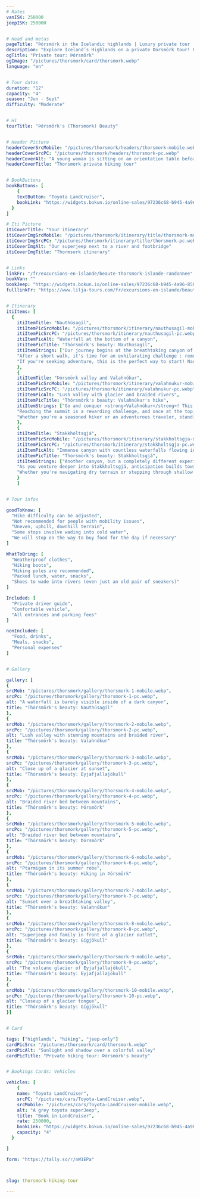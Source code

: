 ```yaml
---
# Rates
vanISK: 250000
jeepISK: 250000


# Head and metas
pageTitle: "Þórsmörk in the Icelandic highlands | Luxury private tour | Lilja Tours"
description: "Explore Iceland’s Highlands on a private Þórsmörk tour! Hike Nauthúsagíl’s waterfall, conquer Valahnúkur’s peak & wander through Stakkholtsgjá canyon."
ogTitle: "Private tour: Þórsmörk"
ogImage: "/pictures/thorsmork/card/thorsmork.webp"
language: "en"


# Tour datas
duration: "12"
capacity: "4"
season: "Jun - Sept"
difficulty: "Moderate"


# H1
tourTitle: "Þórsmörk's (Thorsmork) Beauty"


# Header Picture
headerCoverSrcMobile: "/pictures/thorsmork/headers/thorsmork-mobile.webp"
headerCoverSrcPC: "/pictures/thorsmork/headers/thorsmork-pc.webp"
headerCoverAlt: "A young woman is sitting on an orientation table before breathtaking landscapes"
headerCoverTitle: "Thorsmork private hiking tour"


# BookButtons
bookButtons: [
    {
    textButton: "Toyota LandCruiser",
    bookLink: "https://widgets.bokun.io/online-sales/97236c68-b945-4a96-8587-660bdc4c45fd/experience-calendar/783279"
  }
]

# Iti Picture
itiCoverTitle: "Your itinerary"
itiCoverImgSrcMobile: "/pictures/thorsmork/itinerary/title/thorsmork-mobile.webp"
itiCoverImgSrcPC: "/pictures/thorsmork/itinerary/title/thorsmork-pc.webp"
itiCoverImgAlt: "Our superjeep next to a river and footbridge"
itiCoverImgTitle: "Thormsork itinerary"


# Links
linkFr: "/fr/excursions-en-islande/beaute-thorsmork-islande-randonnee"
bookVan: ""
bookJeep: "https://widgets.bokun.io/online-sales/97236c68-b945-4a96-8587-660bdc4c45fd/experience-calendar/783279"
fulllinkFr: "https://www.lilja-tours.com/fr/excursions-en-islande/beaute-thorsmork-islande-randonnee"


# Itinerary
itiItems: [
  { 
    itiItemTitle: "Nauthúsagíl",
    itiItemPicSrcMobile: "/pictures/thorsmork/itinerary/nauthusagil-mobile.webp",
    itiItemPicSrcPC: "/pictures/thorsmork/itinerary/nauthusagil-pc.webp",
    itiItemPicAlt: "Waterfall at the bottom of a canyon",
    itiItemPicTitle: "Thórsmörk's beauty: Nauthúsagíl",
    itiItemStrings: ["Our journey begins at the breathtaking canyon of <strong>Nauthúsagíl</strong>, a hidden gem nestled in the Icelandic highlands. This narrow gorge, draped in lush green moss and delicate vegetation, offers an enchanting start to our adventure. As we follow the winding river deeper into the canyon, the scenery becomes even more magical, with towering rock walls guiding our path.",
    "After a short walk, it's time for an exhilarating challenge : removing our shoes! To reach the stunning waterfall at the heart of Nauthúsagíl, we'll wade through refreshing waters, gripping onto sturdy chains anchored to the canyon walls for support. The journey itself is just as thrilling as the destination, making every step an unforgettable experience.",
    "If you're seeking adventure, this is the perfect way to start! Nauthúsagíl is more than just a stop : it's an immersive encounter with Iceland's raw beauty, where nature invites you to step out of your comfort zone and embrace the wild."]
    },
    {
    itiItemTitle: "Þórsmörk valley and Valahnúkur",
    itiItemPicSrcMobile: "/pictures/thorsmork/itinerary/valahnukur-mobile.webp",
    itiItemPicSrcPC: "/pictures/thorsmork/itinerary/valahnukur-pc.webp",
    itiItemPicAlt: "Lush valley with glacier and braided rivers",
    itiItemPicTitle: "Thórsmörk's beauty: Valahnúkur's hike",
    itiItemStrings: ["Go and conquer <strong>Valahnúkur</strong>! This ancient volcano has become a true icon of the Icelandic Highlands, standing as a testament to the region’s untamed beauty. Accessible only during the summer months, this remote paradise invites you to explore its untouched landscapes, where nature remains pristine and wild.",
    "Reaching the summit is a rewarding challenge, and once at the top, you'll be greeted by one of the most breathtaking panoramic views in all of Iceland. The 360-degree vista reveals a mesmerizing tapestry of towering mountains, deep valleys, and winding rivers, offering an unforgettable perspective of this extraordinary land.",
    "Whether you're a seasoned hiker or an adventurous traveler, standing atop Valahnúkur is an experience that will leave you in awe. Embrace the moment, take in the endless horizon, and let Iceland's Highlands captivate your soul."]
    },
    {
    itiItemTitle: "Stakkholtsgjá",
    itiItemPicSrcMobile: "/pictures/thorsmork/itinerary/stakkholtsgja-mobile.webp",
    itiItemPicSrcPC: "/pictures/thorsmork/itinerary/stakkholtsgja-pc.webp",
    itiItemPicAlt: "Immense canyon with countless waterfalls flowing in",
    itiItemPicTitle: "Thórsmörk's beauty: Stakkholtsgjá",
    itiItemStrings: ["Another canyon, but a completely different experience : welcome to <strong>Stakkholtsgjá</strong>, a vast and majestic gorge that showcases the diversity of Iceland’s landscapes. Unlike the narrow and moss-covered Nauthúsagíl, this canyon is wide and open, with towering cliffs that create an awe-inspiring atmosphere. At its base, a meandering riverbed carves countless twists and turns, adding to the canyon’s dynamic beauty.",
    "As you venture deeper into Stakkholtsgjá, anticipation builds towards its grand finale : a hidden waterfall nestled at the end of the canyon. While reaching Nauthúsagíl’s waterfall requires wading through water, here, the path varies with the seasons. Sometimes, the journey is dry and effortless, while other times, a bit of splashing may be required!",
    "Whether you're navigating dry terrain or stepping through shallow streams, Stakkholtsgjá promises an unforgettable adventure. Its scale, beauty, and ever-changing conditions make it a must-visit stop on your Highland journey."]
    }
    ]


# Tour infos

goodToKnow: [
  "Hike difficulty can be adjusted", 
  "Not recommended for people with mobility issues",
  "Uneven, uphill, downhill terrain",
  "Some stops involve wading into cold water",
  "We will stop on the way to buy food for the day if necessary"
]

WhatToBring: [
  "Weatherproof clothes", 
  "Hiking boots",
  "Hiking poles are recommended", 
  "Packed lunch, water, snacks",
  "Shoes to wade into rivers (even just an old pair of sneakers)"
]

Included: [
  "Private driver guide",
  "Comfortable vehicle",
  "All entrances and parking fees"
]

nonIncluded: [
  "Food, drinks", 
  "Meals, snacks", 
  "Personal expenses"
]


# Gallery

gallery: [
{
srcMob: "/pictures/thorsmork/gallery/thorsmork-1-mobile.webp",
srcPc: "/pictures/thorsmork/gallery/thorsmork-1-pc.webp",
alt: "A waterfall is barely visible inside of a dark canyon",
title: "Thórsmörk's beauty: Nauthúsagíl"
},    
{
srcMob: "/pictures/thorsmork/gallery/thorsmork-2-mobile.webp",
srcPc: "/pictures/thorsmork/gallery/thorsmork-2-pc.webp",
alt: "Lush valley with stunning mountains and braided river",
title: "Thórsmörk's beauty: Valahnúkur"
},    
{
srcMob: "/pictures/thorsmork/gallery/thorsmork-3-mobile.webp",
srcPc: "/pictures/thorsmork/gallery/thorsmork-3-pc.webp",
alt: "Close up of a glacier at sunset",
title: "Thórsmörk's beauty: Eyjafjallajökull"
},  
{
srcMob: "/pictures/thorsmork/gallery/thorsmork-4-mobile.webp",
srcPc: "/pictures/thorsmork/gallery/thorsmork-4-pc.webp",
alt: "Braided river bed between mountains",
title: "Thórsmörk's beauty: Þórsmörk"
},  
{
srcMob: "/pictures/thorsmork/gallery/thorsmork-5-mobile.webp",
srcPc: "/pictures/thorsmork/gallery/thorsmork-5-pc.webp",
alt: "Braided river bed between mountains",
title: "Thórsmörk's beauty: Þórsmörk"
},   
{
srcMob: "/pictures/thorsmork/gallery/thorsmork-6-mobile.webp",
srcPc: "/pictures/thorsmork/gallery/thorsmork-6-pc.webp",
alt: "Ptarmigan in its summer robe",
title: "Thórsmörk's beauty: Hiking in Þórsmörk"
},    
{
srcMob: "/pictures/thorsmork/gallery/thorsmork-7-mobile.webp",
srcPc: "/pictures/thorsmork/gallery/thorsmork-7-pc.webp",
alt: "Sunset over a breathtaking valley",
title: "Thórsmörk's beauty: Valahnúkur"
},  
{
srcMob: "/pictures/thorsmork/gallery/thorsmork-8-mobile.webp",
srcPc: "/pictures/thorsmork/gallery/thorsmork-8-pc.webp",
alt: "Superjeep and family in front of a glacier outlet",
title: "Thórsmörk's beauty: Gígjökull"
},  
{
srcMob: "/pictures/thorsmork/gallery/thorsmork-9-mobile.webp",
srcPc: "/pictures/thorsmork/gallery/thorsmork-9-pc.webp",
alt: "The volcano glacier of Eyjafjallajökull",
title: "Thórsmörk's beauty: Eyjafjallajökull"
},  
{
srcMob: "/pictures/thorsmork/gallery/thorsmork-10-mobile.webp",
srcPc: "/pictures/thorsmork/gallery/thorsmork-10-pc.webp",
alt: "Closeup of a glacier tongue",
title: "Thórsmörk's beauty: Gígjökull"
}]


# Card

tags: ["highlands", "hiking", "jeep-only"]
cardPicSrc: "/pictures/thorsmork/card/thorsmork.webp"
cardPicAlt: "Sunlight and shadow over a colorful valley"
cardPicTitle: "Private hiking tour: Þórsmörk's beauty"


# Bookings Cards: Vehicles

vehicles: [
    {
    name: "Toyota LandCruiser",
    srcPC: "/pictures/cars/Toyota-LandCruiser.webp",
    srcMobile: "/pictures/cars/Toyota-LandCruiser-mobile.webp",
    alt: "A grey toyota superJeep",
    title: "Book in LandCruiser",
    rate: 250000,
    bookLink: "https://widgets.bokun.io/online-sales/97236c68-b945-4a96-8587-660bdc4c45fd/experience-calendar/783279",
    capacity: "4"
  }

]

form: "https://tally.so/r/nW1EPa"



slug: thorsmork-hiking-tour

---
```

